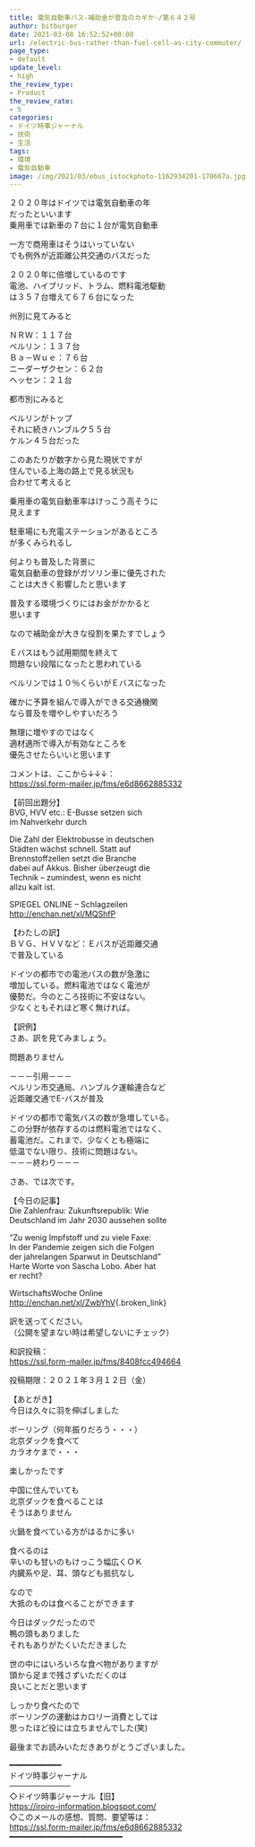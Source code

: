 ```yaml
---
title: 電気自動車バス-補助金が普及のカギか-/第６４２号
author: bitburger
date: 2021-03-08 16:52:52+00:00
url: /electric-bus-rather-than-fuel-cell-as-city-commuter/
page_type:
- default
update_level:
- high
the_review_type:
- Product
the_review_rate:
- 5
categories:
- ドイツ時事ジャーナル
- 技術
- 生活
tags:
- 環境
- 電気自動車
image: /img/2021/03/ebus_istockphoto-1162934201-170667a.jpg
---
```

２０２０年はドイツでは電気自動車の年  
だったといいます  
乗用車では新車の７台に１台が電気自動車

一方で商用車はそうはいっていない  
でも例外が近距離公共交通のバスだった

２０２０年に倍増しているのです  
電池、ハイブリッド、トラム、燃料電池駆動  
は３５７台増えて６７６台になった

州別に見てみると

ＮＲＷ：１１７台  
ベルリン：１３７台  
Ｂａ－Ｗｕｅ：７６台  
ニーダーザクセン：６２台  
ヘッセン：２１台

都市別にみると

ベルリンがトップ  
それに続きハンブルク５５台  
ケルン４５台だった

このあたりが数字から見た現状ですが  
住んでいる上海の路上で見る状況も  
合わせて考えると

乗用車の電気自動車率はけっこう高そうに  
見えます

駐車場にも充電ステーションがあるところ  
が多くみられるし

何よりも普及した背景に  
電気自動車の登録がガソリン車に優先された  
ことは大きく影響したと思います

普及する環境づくりにはお金がかかると  
思います

なので補助金が大きな役割を果たすでしょう

Ｅバスはもう試用期間を終えて  
問題ない段階になったと思われている

ベルリンでは１０％くらいがＥバスになった

確かに予算を組んで導入ができる交通機関  
なら普及を増やしやすいだろう

無理に増やすのではなく  
適材適所で導入が有効なところを  
優先させたらいいと思います

  
コメントは、ここから↓↓↓：  
<https://ssl.form-mailer.jp/fms/e6d8662885332>

【前回出題分】  
BVG, HVV etc.: E-Busse setzen sich  
im Nahverkehr durch

Die Zahl der Elektrobusse in deutschen  
Städten wächst schnell. Statt auf  
Brennstoffzellen setzt die Branche  
dabei auf Akkus. Bisher überzeugt die  
Technik – zumindest, wenn es nicht  
allzu kalt ist.

SPIEGEL ONLINE &#8211; Schlagzeilen  
<http://enchan.net/xl/MQShfP>

  
【わたしの訳】  
ＢＶＧ、ＨＶＶなど：Ｅバスが近距離交通  
で普及している

ドイツの都市での電池バスの数が急激に  
増加している。燃料電池ではなく電池が  
優勢だ。今のところ技術に不安はない。  
少なくともそれほど寒く無ければ。

  
【訳例】  
さあ、訳を見てみましょう。

問題ありません

－－－引用－－－  
ベルリン市交通局、ハンブルク運輸連合など  
近距離交通でE-バスが普及

ドイツの都市で電気バスの数が急増している。  
この分野が依存するのは燃料電池ではなく、  
蓄電池だ。これまで、少なくとも極端に  
低温でない限り、技術に問題はない。  
－－－終わり－－－

  
さあ、では次です。

【今日の記事】  
Die Zahlenfrau: Zukunftsrepublik: Wie  
Deutschland im Jahr 2030 aussehen sollte

&#8220;Zu wenig Impfstoff und zu viele Faxe:  
In der Pandemie zeigen sich die Folgen  
der jahrelangen Sparwut in Deutschland&#8221;  
Harte Worte von Sascha Lobo. Aber hat  
er recht?

WirtschaftsWoche Online  
<http://enchan.net/xl/ZwbYhV>{.broken_link}

訳を送ってください。  
（公開を望まない時は希望しないにチェック）

和訳投稿：  
 <https://ssl.form-mailer.jp/fms/8408fcc494664>

投稿期限：２０２１年３月１２日（金）

  
【あとがき】  
今日は久々に羽を伸ばしました

ボーリング（何年振りだろう・・・）  
北京ダックを食べて  
カラオケまで・・・

楽しかったです

中国に住んでいても  
北京ダックを食べることは  
そうはありません

火鍋を食べている方がはるかに多い

食べるのは  
辛いのも甘いのもけっこう幅広くＯＫ  
内臓系や足、耳、頭なども抵抗なし

なので  
大抵のものは食べることができます

今日はダックだったので  
鴨の頭もありました  
それもありがたくいただきました

世の中にはいろいろな食べ物がありますが  
頭から足まで残さずいただくのは  
良いことだと思います

しっかり食べたので  
ボーリングの運動はカロリー消費としては  
思ったほど役には立ちませんでした(笑)

  
最後までお読みいただきありがとうございました。

━━━━━━━━━━━  
ドイツ時事ジャーナル  
───────────  
◇ドイツ時事ジャーナル【旧】  
<https://iroiro-information.blogspot.com/>  
◇このメールの感想、質問、要望等は：  
<https://ssl.form-mailer.jp/fms/e6d8662885332>  
━━━━━━━━━━━━━━━━━━━━━━━━